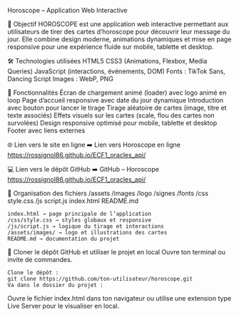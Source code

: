 Horoscope – Application Web Interactive

🎯 Objectif
    HOROSCOPE est une application web interactive permettant aux utilisateurs de tirer des cartes d’horoscope pour découvrir leur message du jour. Elle combine design moderne, animations dynamiques et mise en page responsive pour une expérience fluide sur mobile, tablette et desktop.

🛠️ Technologies utilisées
    HTML5
    CSS3 (Animations, Flexbox, Media Queries)
    JavaScript (interactions, événements, DOM)
    Fonts : TikTok Sans, Dancing Script
    Images : WebP, PNG

🚀 Fonctionnalités
    Écran de chargement animé (loader) avec logo animé en loop
    Page d’accueil responsive avec date du jour dynamique
    Introduction avec bouton pour lancer le tirage
    Tirage aléatoire de cartes (image, titre et texte associés)
    Effets visuels sur les cartes (scale, flou des cartes non survolées)
    Design responsive optimisé pour mobile, tablette et desktop
    Footer avec liens externes

🌐 Lien vers le site en ligne
➡️ Lien vers Horoscope en ligne
    https://rossignol86.github.io/ECF1_oracles_api/

💻 Lien vers le dépôt GitHub
➡️ GitHub – Horoscope
    https://rossignol86.github.io/ECF1_oracles_api/

📂 Organisation des fichiers
    /assets
        /images
            /logo
            /signes
        /fonts
    /css
        style.css
    /js
        script.js
    index.html
    README.md


    index.html → page principale de l’application
    /css/style.css → styles globaux et responsive
    /js/script.js → logique du tirage et interactions
    /assets/images/ → logo et illustrations des cartes
    README.md → documentation du projet

🔧 Cloner le dépôt GitHub et utiliser le projet en local
    Ouvre ton terminal ou invite de commandes.

    Clone le dépôt :
    git clone https://github.com/ton-utilisateur/horoscope.git
    Va dans le dossier du projet :

Ouvre le fichier index.html dans ton navigateur ou utilise une extension type Live Server pour le visualiser en local.